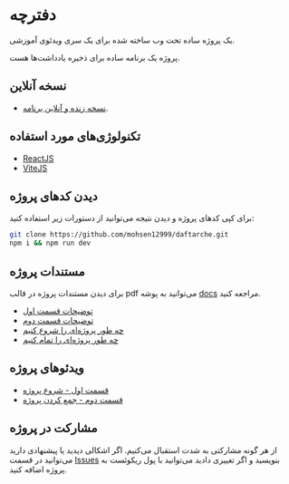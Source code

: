 # دفترچه

یک پروژه ساده تحت وب ساخته شده برای یک سری ویدئوی آموزشی.

پروژه یک برنامه ساده برای ذخیره یادداشت‌ها هست.

## نسخه آنلاین

- [نسخه زنده و آنلاین برنامه](https://mohsen12999.github.io/daftarche/).

## ‌تکنولوژی‌های مورد استفاده

- [ReactJS](https://reactjs.org/)
- [ViteJS](https://vitejs.dev/)

## دیدن کدهای پروژه

برای کپی کدهای پروژه و دیدن نتیجه می‌توانید از دستورات زیر استفاده کنید:

```sh
git clone https://github.com/mohsen12999/daftarche.git
npm i && npm run dev
```

## مستندات پروژه

برای دیدن مستندات پروژه در قالب pdf می‌توانید به پوشه [docs](./docs/) مراجعه کنید.

- [توضیحات قسمت اول](/docs/daftarche-part-1.pdf)
- [توضیحات قسمت دوم](/docs/daftarche-part-2.pdf)
- [چه طور پروژه‌ای را شروع کنیم](/docs/start-a-project.pdf)
- [چه طور پروژه‌ای را تمام کنیم](/docs/finish-a-project.pdf)

## ویدئو‌های پروژه

- [قسمت اول - شروع پروژه](https://youtu.be/YfJkWwZDIS8)
- [قسمت دوم - جمع کردن پروژه](https://youtu.be/-OeXiyJ_H6E)

## مشارکت در پروژه

از هر گونه مشارکتی به شدت استقبال می‌کنیم. اگر اشکالی دیدید یا پیشنهادی دارید می‌توانید در قسمت [Issues](https://github.com/mohsen12999/daftarche/issues) بنویسید و اگر تغییری دادید  می‌توانید با پول ریکوئست به پروژه اضافه کنید.